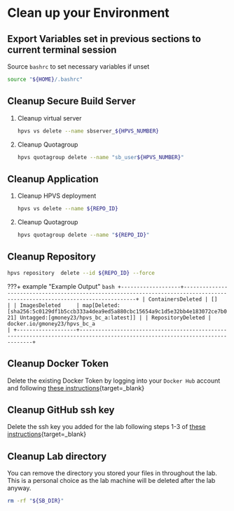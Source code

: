 # Clean up your Environment

## Export Variables set in previous sections to current terminal session

Source `bashrc` to set necessary variables if unset

``` bash
source "${HOME}/.bashrc"
```

## Cleanup Secure Build Server

1. Cleanup virtual server

    ``` bash
    hpvs vs delete --name sbserver_${HPVS_NUMBER}
    ```

2. Cleanup Quotagroup

    ``` bash
    hpvs quotagroup delete --name "sb_user${HPVS_NUMBER}"
    ```

## Cleanup Application

1. Cleanup HPVS deployment

    ``` bash
    hpvs vs delete --name ${REPO_ID}
    ```

2. Cleanup Quotagroup

    ``` bash
    hpvs quotagroup delete --name "${REPO_ID}"
    ```

## Cleanup Repository

``` bash
hpvs repository  delete --id ${REPO_ID} --force
```

???+ example "Example Output"
    ``` bash
    +-------------------+-----------------------------------------------------------------------------------------------------------------------------+
    | ContainersDeleted | []                                                                                                                          |
    | ImagesDeleted     | map[Deleted:[sha256:5c0129df1b5ccb333a4dea9ed5a880cbc15654a9c1d5e32bb4e183072ce7b021] Untagged:[gmoney23/hpvs_bc_a:latest]] |
    | RepositoryDeleted | docker.io/gmoney23/hpvs_bc_a                                                                                                |
    +-------------------+-----------------------------------------------------------------------------------------------------------------------------+
    ```

## Cleanup Docker Token

Delete the existing Docker Token by logging into your `Docker Hub` account and following [these instructions](https://docs.docker.com/docker-hub/access-tokens/#modify-existing-tokens){target=_blank}

## Cleanup GitHub ssh key

Delete the ssh key you added for the lab following steps 1-3 of [these instructions](https://help.github.com/en/github/authenticating-to-github/reviewing-your-ssh-keys){target=_blank}

## Cleanup Lab directory 

You can remove the directory you stored your files in throughout the lab. This is a personal choice as the lab machine will be deleted after the lab anyway.

``` bash
rm -rf "${SB_DIR}"
```
